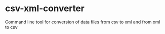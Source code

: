 # csv-xml-converter
Command line tool for conversion of data files from csv to xml and from xml to csv
